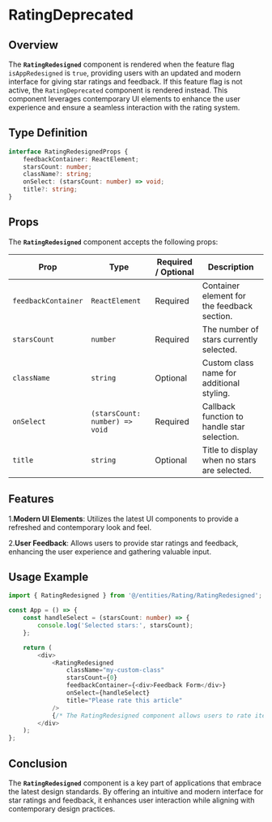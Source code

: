 # RatingDeprecated

## Overview
The **`RatingRedesigned`** component is rendered when the feature flag `isAppRedesigned` is `true`, providing users with an updated and modern interface for giving star ratings and feedback. 
If this feature flag is not active, the `RatingDeprecated` component is rendered instead. 
This component leverages contemporary UI elements to enhance the user experience and ensure a seamless interaction with the rating system.

## Type Definition 
```typescript
interface RatingRedesignedProps {
    feedbackContainer: ReactElement;
    starsCount: number;
    className?: string;
    onSelect: (starsCount: number) => void;
    title?: string;
}
```

## Props

The **`RatingRedesigned`** component accepts the following props:

| Prop               | Type                                       | Required / Optional | Description                                                  |
|--------------------|--------------------------------------------|---------------------|--------------------------------------------------------------|
| `feedbackContainer`| `ReactElement`                             | Required            | Container element for the feedback section.                  |
| `starsCount`       | `number`                                   | Required            | The number of stars currently selected.                      |
| `className`        | `string`                                   | Optional            | Custom class name for additional styling.                    |
| `onSelect`         | `(starsCount: number) => void`             | Required            | Callback function to handle star selection.                  |
| `title`            | `string`                                   | Optional            | Title to display when no stars are selected.                 |


## Features
1.**Modern UI Elements**: Utilizes the latest UI components to provide a refreshed and contemporary look and feel.

2.**User Feedback**: Allows users to provide star ratings and feedback, enhancing the user experience and gathering valuable input.

## Usage Example
```typescript jsx
import { RatingRedesigned } from '@/entities/Rating/RatingRedesigned';

const App = () => {
    const handleSelect = (starsCount: number) => {
        console.log('Selected stars:', starsCount);
    };

    return (
        <div>
            <RatingRedesigned
                className="my-custom-class"
                starsCount={0}
                feedbackContainer={<div>Feedback Form</div>}
                onSelect={handleSelect}
                title="Please rate this article"
            />
            {/* The RatingRedesigned component allows users to rate items and provide feedback */}
        </div>
    );
};
```

## Conclusion
The **`RatingRedesigned`** component is a key part of applications that embrace the latest design standards. By offering an intuitive and modern interface for star ratings and feedback, it enhances user interaction while aligning with contemporary design practices.
